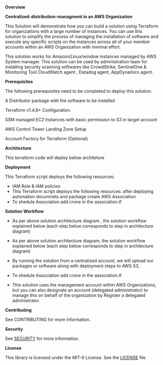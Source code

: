 **Overview**

**Centralized-distribution-managment in an AWS Organization**

This Solution will demonstrate how you can build a solution using Terraform for organizations with a large number of instances. You can use this solution to simplify the process of managing the installation of software and execute any specific scripts on the instances across all of your member accounts within an AWS Organization with minimal effort.

This solution works for Amazon/Linux/window instances managed by AWS System manager. This solution can be used by administration team for installing security scanning softwares like CrowdStrike, SentinelOne & Monitoring Tool CloudWatch agent , Datadog agent, AppDynamics agent.

**Prerequisites**

The following prerequisites need to be completed to deploy this solution.

A Distributor package  with the software to be installed

Terraform v1.4.6+ Configuration. 

SSM managed EC2 Instances with basic permission to S3 in target account

AWS Control Tower Landing Zone Setup

Account Factory for Terraform (Optional) 

**Architecture**

This terraform code will deploy below architeture



**Deployment**

This Terraform script deploys the following resources:

- IAM Role & IAM policies
- This Terraform script deploys the following resources:
after deploying automation documnets and package create AWS Association 
- To shedule Association add crone in the association.tf


**Solution Workflow**

- As per above solution architecture diagram , the solution workflow explained below (each step below corresponds to step in architecture diagram)
- As per above solution architecture diagram, the solution workflow explained below (each step below corresponds to step in architecture diagram)

- By running the solution from a centralized account, we will upload our packages or software along with deployment steps to AWS S3, 

- To shedule Association add crone in the association.tf
 
- This solution uses the management account within AWS Organizations, but you can also designate an account (delegated administrator) to manage this on behalf of the organization by Register a delegated administrator.

**Contributing**

See CONTRIBUTING for more information.

**Security**

See [SECURITY]([centralized-distribution-managment-in-an-aws-organization/-/blob/main/SECURITY.md]) for more information.

**License**

This library is licensed under the MIT-0 License. See the [LICENSE](centralized-distribution-managment-in-an-aws-organization/-/blob/main/LICENSE) file.
